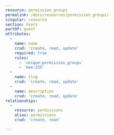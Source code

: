 ```yaml
---
resource: permission_groups
permalink: /docs/resources/permission_groups/
singular: resource
section: Users
partOf: guest
attributes:
  -
    name: name
    crud: 'create, read, update'
    required: true
    rules:
      - 'unique:permission_groups'
      - 'max:255'
  -
    name: slug
    crud: 'create, read, update'
  -
    name: description
    crud: 'create, read, update'
relationships:
  -
    resource: permissions
    alias: permissions
    crud: 'create, read'

---
```

